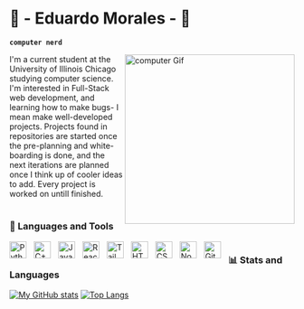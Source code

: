 # 🌙 - Eduardo Morales - 🌙 

**`computer nerd`** 

<img alt='computer Gif' src='https://media.giphy.com/media/tlRU5lV5HqMpSAGPXh/giphy.gif' width='300' height='300' align='right'/>
 
I'm a current student at the University of Illinois Chicago studying computer science. I'm interested in Full-Stack web development, and learning how to make bugs- I mean make well-developed projects. Projects found in repositories are started once the pre-planning and white-boarding is done, and the next iterations are planned once I think up of cooler ideas to add. Every project is worked on untill finished.

#

### 🧰 Languages and Tools
<img align="left" alt="Python" width="30px" style="padding-right:10px;" src="https://cdn.jsdelivr.net/gh/devicons/devicon/icons/python/python-original.svg" />
<img align="left" alt="C++" width="30px" style="padding-right:10px;" src="https://cdn.jsdelivr.net/gh/devicons/devicon/icons/cplusplus/cplusplus-original.svg" />
<img align="left" alt="JavaScript" width="30px" style="padding-right:10px;" src="https://cdn.jsdelivr.net/gh/devicons/devicon/icons/javascript/javascript-original.svg" />
<img align="left" alt="React" width="30px" style="padding-right:10px;" src="https://cdn.jsdelivr.net/gh/devicons/devicon/icons/react/react-original.svg" />
<img align='left' alt='TailwindCSS' width='30px' style='padding-right:10px;'src='https://cdn.jsdelivr.net/gh/devicons/devicon/icons/tailwindcss/tailwindcss-original-wordmark.svg' />
<img align="left" alt="HTML" width="30px" style="padding-right:10px;" src="https://cdn.jsdelivr.net/gh/devicons/devicon/icons/html5/html5-plain.svg" />
<img align="left" alt="CSS" width="30px" style="padding-right:10px;" src="https://cdn.jsdelivr.net/gh/devicons/devicon/icons/css3/css3-plain.svg" />
<img align="left" alt="NodeJS" width="30px" style="padding-right:10px;" src="https://cdn.jsdelivr.net/gh/devicons/devicon/icons/nodejs/nodejs-original.svg" />
<img align="left" alt="GitHub" width="30px" style="padding-right:10px;" src="https://cdn.jsdelivr.net/gh/devicons/devicon/icons/github/github-original-wordmark.svg" />

#

### 📊 Stats and Languages
[![My GitHub stats](https://github-readme-stats.vercel.app/api?username=emoral435&show_icons=true&theme=tokyonight)](https://github.com/anuraghazra/github-readme-stats)
[![Top Langs](https://github-readme-stats.vercel.app/api/top-langs/?username=emoral435&show_icons&theme=tokyonight)](https://github.com/anuraghazra/github-readme-stats)


